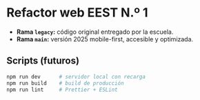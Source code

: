 # Refactor web EEST N.º 1

- **Rama `legacy`:** código original entregado por la escuela.
- **Rama `main`:** versión 2025 mobile-first, accesible y optimizada.

## Scripts (futuros)
```bash
npm run dev      # servidor local con recarga
npm run build    # build de producción
npm run lint     # Prettier + ESLint
